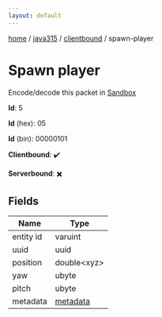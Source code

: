 ```yaml
---
layout: default
---
```


[home](/)  /  [java315](/protocol/java315)  /  [clientbound](/protocol/java315/clientbound)  /  spawn-player

# Spawn player

Encode/decode this packet in [Sandbox](../../../sandbox/java315#clientbound.spawn_player)

**Id**: 5

**Id** (hex): 05

**Id** (bin): 00000101

**Clientbound**: ✔️

**Serverbound**: ✖️

## Fields

Name | Type
---|---
entity id | varuint
uuid | uuid
position | double&lt;xyz&gt;
yaw | ubyte
pitch | ubyte
metadata | [metadata](/protocol/java315/metadata)
